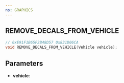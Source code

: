 ```yaml
---
ns: GRAPHICS
---
```

## REMOVE_DECALS_FROM_VEHICLE

```c
// 0xE91F1B65F2B48D57 0x831D06CA
void REMOVE_DECALS_FROM_VEHICLE(Vehicle vehicle);
```


## Parameters
* **vehicle**: 

